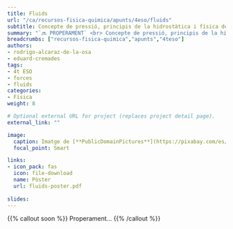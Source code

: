 ```yaml
---
title: Fluids
url: "/ca/recursos-fisica-quimica/apunts/4eso/fluids"
subtitle: Concepte de pressió, principis de la hidrostàtica i física de l'atmosfera
summary: "`🔜 PROPERAMENT` <br> Concepte de pressió, principis de la hidrostàtica i física de l'atmosfera."
breadcrumbs: ["recursos-fisica-quimica","apunts","4teso"]
authors:
- rodrigo-alcaraz-de-la-osa
- eduard-cremades
tags:
- 4t ESO
- forces
- fluids
categories:
- Física
weight: 8

# Optional external URL for project (replaces project detail page).
external_link: ""

image:
  caption: Imatge de [**PublicDomainPictures**](https://pixabay.com/es/users/publicdomainpictures-14/) en [Pixabay](https://pixabay.com/es/)
  focal_point: Smart

links:
- icon_pack: fas
  icon: file-download
  name: Pòster
  url: fluids-poster.pdf    
  
slides: 
---
```


{{% callout soon %}}
Properament...
{{% /callout %}}